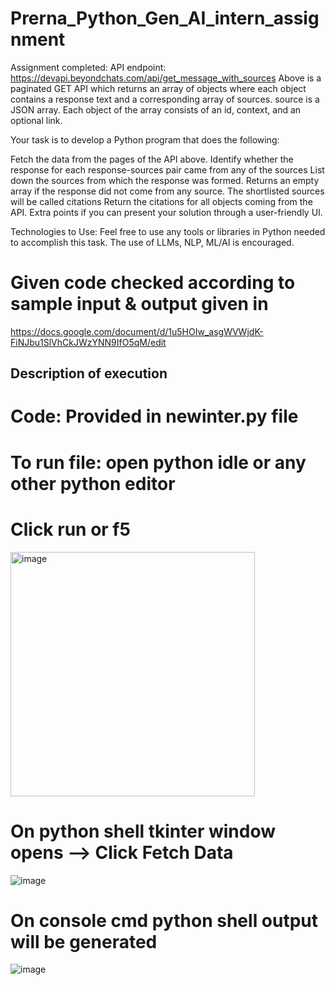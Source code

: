 # Prerna_Python_Gen_AI_intern_assignment
Assignment completed: API endpoint: https://devapi.beyondchats.com/api/get_message_with_sources
Above is a paginated GET API which returns an array of objects where each object contains a response text and a corresponding array of sources. 
source is a JSON array. Each object of the array consists of an id, context, and an optional link.

Your task is to develop a Python program that does the following:

Fetch the data from the pages of the API above.
Identify whether the response for each response-sources pair came from any of the sources
List down the sources from which the response was formed. Returns an empty array if the response did not come from any source. The shortlisted sources will be called citations
Return the citations for all objects coming from the API. 
Extra points if you can present your solution through a user-friendly UI.


Technologies to Use:
Feel free to use any tools or libraries in Python needed to accomplish this task. The use of LLMs, NLP, ML/AI is encouraged.
# Given code checked according to sample input & output given in 
https://docs.google.com/document/d/1u5HOIw_asgWVWjdK-FiNJbu1SlVhCkJWzYNN9IfO5qM/edit

## Description of execution
# Code: Provided in newinter.py file
# To run file: open python idle or any other python editor
# Click run or f5
<img width="391" alt="image" src="https://github.com/Prerna-Gyani/Prerna_Python_Gen_AI_intern_assignment/assets/142766837/72a58d32-cb8d-4968-8ba5-35112b1dd268">

# On python shell tkinter window opens --> Click Fetch Data
![image](https://github.com/Prerna-Gyani/Prerna_Python_Gen_AI_intern_assignment/assets/142766837/e0f92d4d-3d06-4114-96be-cf4503f3d941)

# On console cmd python shell output will be generated
![image](https://github.com/Prerna-Gyani/Prerna_Python_Gen_AI_intern_assignment/assets/142766837/8a9417f8-2e04-4d09-8e38-900c9a15ebf9)

